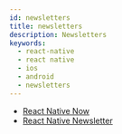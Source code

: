 ```yaml
---
id: newsletters
title: newsletters
description: Newsletters
keywords:
  - react-native
  - react native
  - ios
  - android
  - newsletters
---
```


- [React Native Now](https://reactnativenow.com)
- [React Native Newsletter](http://reactnative.cc)
